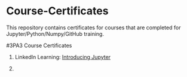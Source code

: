 # Course-Certificates

This repository contains certificates for courses that are completed for Jupyter/Python/Numpy/GitHub training.

#3PA3 Course Certificates
1. LinkedIn Learning:  [Introducing Jupyter](https://github.com/user-attachments/assets/435938e8-cf7a-4530-8846-1944e2cd380a)

2. 
